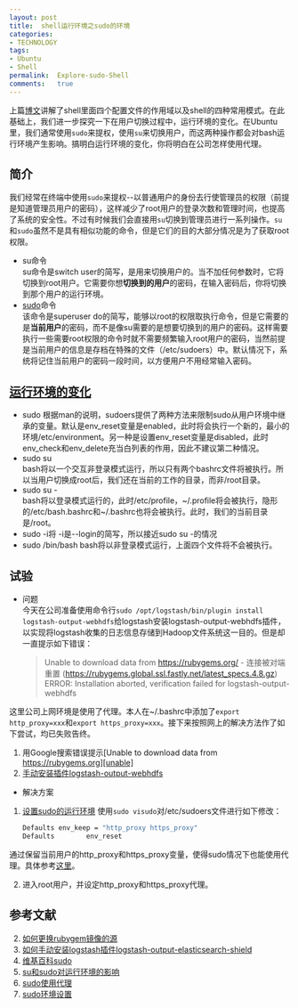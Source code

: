 ```yaml
---
layout:	post
title:	shell运行环境之sudo的环境
categories:
- TECHNOLOGY
tags:
- Ubuntu
- Shell
permalink:  Explore-sudo-Shell
comments:	true
---
```

上篇[博文]({{site.baseurl}}/2015/09/09/shell运行环境之环境配置文件.html)讲解了shell里面四个配置文件的作用域以及shell的四种常用模式。在此基础上，我们进一步探究一下在用户切换过程中，运行环境的变化。在Ubuntu里，我们通常使用`sudo`来提权，使用`su`来切换用户，而这两种操作都会对bash运行环境产生影响。搞明白运行环境的变化，你将明白在公司怎样使用代理。
<!-- more -->


## 简介
我们经常在终端中使用`sudo`来提权--以普通用户的身份去行使管理员的权限（前提是知道管理员用户的密码），这样减少了root用户的登录次数和管理时间，也提高了系统的安全性。不过有时候我们会直接用`su`切换到管理员进行一系列操作。`su`和`sudo`虽然不是具有相似功能的命令，但是它们的目的大部分情况是为了获取root权限。  

* su命令  
su命令是switch user的简写，是用来切换用户的。当不加任何参数时，它将切换到root用户。它需要你想**切换到的用户**的密码，在输入密码后，你将切换到那个用户的运行环境。
* [sudo][sudo]命令  
该命令是superuser do的简写，能够以root的权限取执行命令，但是它需要的是**当前用户**的密码，而不是像su需要的是想要切换到的用户的密码。这样需要执行一些需要root权限的命令时就不需要频繁输入root用户的密码，当然前提是当前用户的信息是存档在特殊的文件（/etc/sudoers）中。默认情况下，系统将记住当前用户的密码一段时间，以方便用户不用经常输入密码。

## [运行环境的变化][su&sudo]

* sudo
根据man的说明，sudoers提供了两种方法来限制sudo从用户环境中继承的变量。默认是env_reset变量是enabled，此时将会执行一个新的，最小的环境/etc/environment。另一种是设置env_reset变量是disabled，此时env_check和env_delete充当白列表的作用，因此不建议第二种情况。
* sudo su  
bash将以一个交互非登录模式运行，所以只有两个bashrc文件将被执行。所以当用户切换成root后，我们还在当前的工作的目录，而非/root目录。
* sudo su -  
bash将以登录模式运行的，此时/etc/profile，~/.profile将会被执行，隐形的/etc/bash.bashrc和~/.bashrc也将会被执行。此时，我们的当前目录是/root。
* sudo -i将
-i是--login的简写，所以接近sudo su -的情况
* sudo /bin/bash
bash将以非登录模式运行，上面四个文件将不会被执行。


## 试验

* 问题  
今天在公司准备使用命令行`sudo /opt/logstash/bin/plugin install logstash-output-webhdfs`给logstash安装logstash-output-webhdfs插件，以实现将logstash收集的日志信息存储到Hadoop文件系统这一目的。但是却一直提示如下错误：

	> Unable to download data from https://rubygems.org/ - 连接被对端重置 (https://rubygems.global.ssl.fastly.net/latest_specs.4.8.gz)  
	> ERROR: Installation aborted, verification failed for logstash-output-webhdfs

这里公司上网环境是使用了代理。本人在~/.bashrc中添加了`export http_proxy=xxx`和`export https_proxy=xxx`。接下来按照网上的解决方法作了如下尝试，均已失败告终。    

1. 用Google搜索错误提示[Unable to download data from https://rubygems.org][unable]  
2. [手动安装插件logstash-output-webhdfs][manual]  

* 解决方案

1. [设置sudo的运行环境][sudo_change]
使用`sudo visudo`对/etc/sudoers文件进行如下修改：

	```sh
	Defaults env_keep = "http_proxy https_proxy"
	Defaults        env_reset
	```
通过保留当前用户的http_proxy和https_proxy变量，使得sudo情况下也能使用代理。具体参考[这里][sudo_env]。

2. 进入root用户，并设定http_proxy和https_proxy代理。

## 参考文献
2. [如何更换rubygem镜像的源][unable]
3. [如何手动安装logstash插件logstash-output-elasticsearch-shield][manual]
5. [维基百科sudo][sudo]
7. [su和sudo对运行环境的影响][su&sudo]
1. [sudo使用代理][sudo_change]
2. [sudo环境设置][sudo_env]


[unable]:   http://www.sjsjw.com/kf_jiagou/article/027841ABA028365.asp
[manual]:  https://discuss.elastic.co/t/shield-w-logstash-offline-install/25072
[sudo]:     https://zh.wikipedia.org/zh/Sudo
[su&sudo]:  http://askubuntu.com/questions/376199/sudo-su-vs-sudo-i-vs-sudo-bin-bash-when-does-it-matter-which-is-used
[sudo_change]:	https://getpocket.com/a/read/149876899
[sudo_env]:			http://my.oschina.net/alphajay/blog/28811
